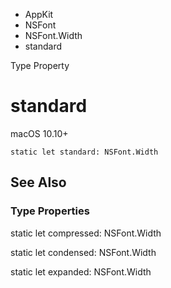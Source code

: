 

- AppKit
- NSFont
- NSFont.Width
-  standard 

Type Property

# standard

macOS 10.10+

``` source
static let standard: NSFont.Width
```

## See Also

### Type Properties

static let compressed: NSFont.Width

static let condensed: NSFont.Width

static let expanded: NSFont.Width

